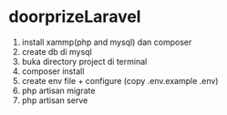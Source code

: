 # doorprizeLaravel
1. install xammp(php and mysql) dan composer
2. create db di mysql <nama database>
3. buka directory project di terminal
4. composer install
5. create env file + configure (copy .env.example .env)
6. php artisan migrate
7. php artisan serve
